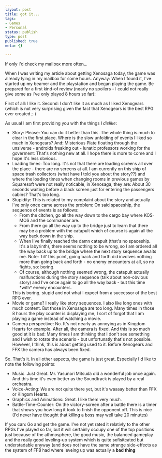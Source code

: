 ```yaml
---
layout: post
title: got it...
tags:
- Games
- Personal
status: publish
type: post
published: true
meta: {}

---
```

If only I'd check my mailbox more often...

When I was writing my article about getting Xenosaga today, the game was already lying in my mailbox for some hours. Anyway: When I found it, I've started up my beamer and the playstation and began playing the game. Be prepared for a first kind-of review (nearly no spoilers - I could not really give some as I've only played 8 hours so far):

First of all: I like it.
Second: I don't like it as much as I liked Xenogears (which is not very surprising given the fact that Xenogears is the best RPG ever created ;-)

As usual I am first  providing you with the things I <i>dislike</i>:

<ul>
 <li>Story: Please: You can do it better than this. The whole thing is much to clear in the first place. Where is the slow unfolding of events I liked so much in Xenogears? And: Misterious Plate floating through the unsiverse - androids freaking out - lunatic professors working for the goverment: That's nothing new at all. I hope there is more to come and I hope it's less obvious.
 <li>Loading times: Too long. It's not that there are loading screens all over the place - there are no screens at all. I am currently on this ship of space trash collectors (what have I told you about the story??) and where the loading times when changing rooms in previous games by Squaresoft were not really noticable, in Xenosaga, they are: About 30 seconds waiting before a black screen just for entering the passengers cabins? That's too long.
 <li>Stupidity: This is related to my complaint about the story and actually I've only once came across the problem: On said spaceship, the sequence of events is as follows:
 <ul>
   <li>From the citchen, go all the way down to the cargo bay where KOS-MOS and the commander are.
   <li>From there go all the way up to the bridge just to learn that there may be a problem with the catapult which of course is again all the way back down in the ship.
   <li>When I've finally reached the damn catapult (that's no spaceship. It's a labyrinth), there seems nothing to be wrong, so I am ordered all the way back up to the bridge where the next story sequence awaits me. Note: Till' this point, going back and forth did involves nothing more than going back and forth - no enemy encounters at all, so no fights, so: boring.
   <li>Of course, although nothing seemed wrong, the catapult actually malfunctions during the story sequence (talk about non-obvious story) and I've once again to go all the way back - but this time *with* enemy encounters.
  </ul>
 This is boring, stupid and not what I expect from a successor of the best RPG ever.
 <li>Movie or game? I really like story sequences. I also like long ones with much content. But those in Xenosaga are too long. Many times in those 8 hours the play counter is displaying me, I sort of forgot that I am playing a game instead of watching a movie.
 <li>Camera perspective: No. It's not nearly as annoying as in Kingdom Hearts for example. After all, the camera is fixed. And this is so much good at it is bad: Many times I am thinking that I don't see something and I wish to rotate the scenario - but unfortunatly that's not possible. However, I think, this is about getting used to it. Before Xenogears and FFX the camera has always been fixed.
 </ul>

So. That's it. In all other aspects, the game is just great. Especially I'd like to note the following points:

<ul>
 <li>Music. Just Great. Mr. Yasunori Mitsuda did a wonderful job once again. And this time it's even better as the Soundtrack is played by a real orchestra.
 <li>Voice-Acting: We are not quite there yet, but it's waaaay better than FFX or Kingom Hearts.
 <li>Graphics and Animations: Great. I like them very much.
 <li>Battle-Time-Counter: On the victory-screen after a battle there is a timer that shows you how long it took to finish the opponent off. This is nice (I'd never have thought that killing a boss may well take 20 minutes)
</ul>

If you can: Go and get the game. I've not yet rated it relativly to the other RPGs I've played so far, but it will certainly occupy one of the top positions just because of the athmosphere, the good music, the balanced gameplay and the really good leveling-up system which is quite sofisitcated but understadable anyway (and does not have the same strange side-effects as the system of FF8 had where leveing up was actually a <b>bad thing</b>
